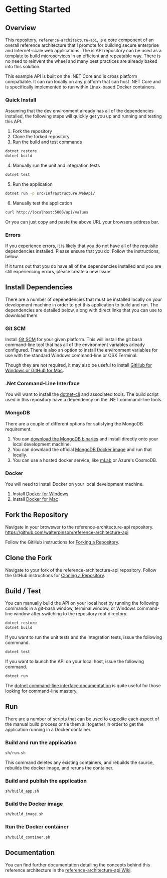 # Getting Started

## Overview
This repository, `reference-architecture-api`, is a core component of an overall reference architecture that I promote for building secure enterprise and Internet-scale web applications.  The is API repository can be used as a template to build microservices in an efficient and repeatable way. There is no need to reinvent the wheel and many best practices are already baked into this solution.

This example API is built on the .NET Core and is cross platform compatiable.  It can run locally on any platform that can host .NET Core and is specifically implemented to run within Linux-based Docker containers.

### Quick Install
Assuming that the dev environment already has all of the dependencies installed, the following steps will quickly get you up and running and testing this API.

1. Fork the repository
2. Clone the forked repository
3. Run the build and test commands
```bash
dotnet restore
dotnet build
```

4. Manually run the unit and integration tests
```bash
dotnet test
```

5. Run the application
```bash
dotnet run -p src/Infrastructure.WebApi/
```

6. Manually test the application
```bash
curl http://localhost:5000/api/values
```
Or you can just copy and paste the above URL your browsers address bar.

### Errors
If you experience errors, it is likely that you do not have all of the requisite dependencies installed.  Please ensure that you do. Follow the instructions, below.

If it turns out that you do have all of the dependencies installed and you are still experiencing errors, please create a new Issue.

## Install Dependencies
There are a number of depenedencies that must be installed locally on your development machine in order to get this application to build and run.  The dependencies are detailed below, along with direct links that you can use to download them.

### Git SCM
Install [Git SCM][3] for your given platform.  This will install the git bash command-line tool that has all of the environment variables arleady configured.  There is also an option to install the environment variables for use with the standard Windows command-line or OSX Terminal.

Though they are not required, it may also be useful to install [GitHub for Windows or GitHub for Mac][2].

### .Net Command-Line Interface
You will want to install the [dotnet-cli][1] and associated tools.  The build script used in this repository have a dependency on the .NET command-line tools.

### MongoDB
There are a couple of different options for satisfying the MongoDB requirement.

1. You can [download the MongoDB binaries][4] and install directly onto your local development machine.
1. You can downlaod the official [MongoDB Docker image][6] and run that locally.
1. You can use a hosted docker service, like [mLab][5] or Azure's CosmoDB.

### Docker
You will need to install Docker on your local development machine.
1. Install [Docker for Windows][9]
2. Install [Docker for Mac][8]

## Fork the Repository
Navigate in your browswer to the reference-architecture-api repository.
https://github.com/walterpinson/reference-architecture-api

Follow the GitHub instructions for [Forking a Repository][10].

## Clone the Fork
Navigate to your fork of the reference-architecture-api repository.  Follow the GitHub instructions for [Cloning a Repository][11].

## Build / Test
You can manually build the API on your local host by running the following commands in a git-bash window, terminal window, or Windows command-line window after switching to the repository root directory.

```bash
dotnet restore
dotnet build
```

If you want to run the unit tests and the integration tests, issue the following commnand.

```bash
dotnet test
```

If you want to launch the API on your local host, issue the following command.

```bash
dotnet run
```

The [dotnet command-line interface documentation][12] is quite useful for those looking for command-line mastery.


## Run
There are a number of scripts that can be used to expedite each aspect of the manual build process or tie them all together in order to get the application running in a Docker container.

### Build and run the application
```bash
sh/run.sh
```

This command deletes any existing containers, and rebuilds the source, rebuilds the docker image, and reruns the container.

### Build and publish the application
`sh/build_app.sh`

### Build the Docker image
`sh/build_image.sh`

### Run the Docker container
`sh/build_continer.sh`


## Documentation
You can find further documentation detailing the concepts behind this reference architecture in the [reference-architecture-api Wiki][7].

[1]: https://www.microsoft.com/net/learn/get-started/ "Get started with .NET in 10 Minutes"
[2]: https://desktop.github.com/ "GitHub Desktop"
[3]: https://git-scm.com/downloads "Git SCM"
[4]: https://www.mongodb.com/download-center#atlas "MongoDB"
[5]: https://mlab.com "mLab"
[6]: https://hub.docker.com/_/mongo/ "Official Mongo Repository"
[7]: https://github.com/walterpinson/reference-architecture-api/wiki "reference-architecture-api Wiki"
[8]: https://docs.docker.com/docker-for-mac/install/ "Docker for Mac"
[9]: https://docs.docker.com/docker-for-windows/install/ "Docker for Windows"
[10]: https://help.github.com/articles/fork-a-repo/ "Fork a Repository"
[11]: https://help.github.com/articles/cloning-a-repository/ "Cloning a Repository"
[12]: https://docs.microsoft.com/en-us/dotnet/core/tools/?tabs=netcore2x "Dotnet CLI Documentation"